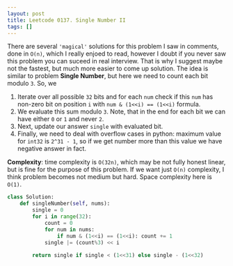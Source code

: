 ```yaml
---
layout: post
title: Leetcode 0137. Single Number II
tags: []
---
```


There are several `'magical'` solutions for this problem I saw in comments, done in `O(n)`, which I really enjoed to read, however I doubt if you never saw this problem you can suceed in real interview. That is why I suggest maybe not the fastest, but much more easier to come up solution. The idea is similar to problem **Single Number**, but here we need to count each bit modulo `3`. So, we
1. Iterate over all possible `32` bits and for each `num` check if this `num` has non-zero bit on position `i` with `num & (1<<i) == (1<<i)` formula.
2. We evaluate this sum modulo `3`. Note, that in the end for each bit we can have either `0` or `1` and never `2`.
3. Next, update our answer `single` with evaluated bit.
4. Finally, we need to deal with overflow cases in python: maximum value for `int32` is `2^31 - 1`, so if we get number more than this value we have negative answer in fact.

**Complexity**: time complexity is `O(32n)`, which may be not fully honest linear, but is fine for the purpose of this problem. If we want just `O(n)` complexity, I think problem becomes not medium but hard. Space complexity here is `O(1)`.

```python
class Solution:
    def singleNumber(self, nums):
        single = 0
        for i in range(32):
            count = 0
            for num in nums:
                if num & (1<<i) == (1<<i): count += 1
            single |= (count%3) << i
            
        return single if single < (1<<31) else single - (1<<32)   
```
